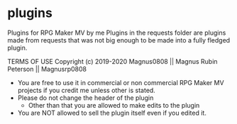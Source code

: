 # plugins
Plugins for RPG Maker MV by me
Plugins in the requests folder are plugins made from requests that was not big enough to be made into a fully fledged plugin.

TERMS OF USE
Copyright (c) 2019-2020 Magnus0808 || Magnus Rubin Peterson || Magnusrp0808
- You are free to use it in commercial or non commercial RPG Maker MV projects if you credit me unless other is stated.
- Please do not change the header of the plugin
  - Other than that you are allowed to make edits to the plugin
- You are NOT allowed to sell the plugin itself even if you edited it.
